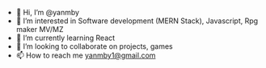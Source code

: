 - 👋 Hi, I’m @yanmby
- 👀 I’m interested in Software development (MERN Stack), Javascript, Rpg maker MV/MZ
- 🌱 I’m currently learning React
- 💞️ I’m looking to collaborate on projects, games
- 📫 How to reach me yanmby1@gmail.com

<!---
yanmby/yanmby is a ✨ special ✨ repository because its `README.md` (this file) appears on your GitHub profile.
You can click the Preview link to take a look at your changes.
--->
